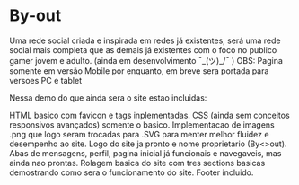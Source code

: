 # By-out
Uma rede social criada e inspirada em redes já existentes,  será uma rede social mais completa que as demais já existentes com o foco no publico gamer jovem e adulto. (ainda em desenvolvimento ¯\_(ツ)_/¯  )
OBS: Pagina somente em versão Mobile por enquanto, em breve sera portada para versoes PC e tablet

Nessa demo do que ainda sera o site estao incluidas:

HTML basico com favicon e tags inplementadas.
CSS (ainda sem conceitos responsivos avançados) somente o basico.
Implementacao de imagens .png que logo seram trocadas para .SVG para menter melhor fluidez e desempenho ao site.
Logo do site ja pronto e nome proprietario (By<>out).
Abas de mensagens, perfil, pagina inicial já funcionais e navegaveis, mas ainda nao prontas.
Rolagem basica do site com tres sections basicas demostrando como sera o funcionamento do site.
Footer incluido.
